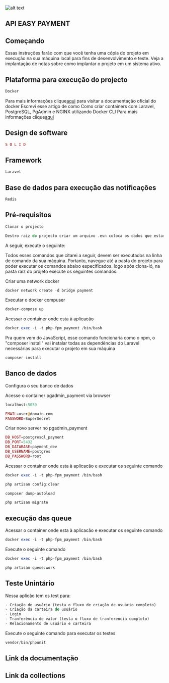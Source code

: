 ![alt text](https://encrypted-tbn0.gstatic.com/images?q=tbn:ANd9GcRM7u4eOfwzY5-TT6vGL5PrsT1b1wQynLb74A&usqp=CAU)
## API EASY PAYMENT


## Começando
Essas instruções farão com que você tenha uma cópia do projeto em execução na sua máquina local para fins de desenvolvimento e teste. Veja a implantação de notas sobre como implantar o projeto em um sistema ativo.

## Plataforma para execução do projecto

```php
Docker
```
Para mais informações clique[aqui](https://docs.docker.com/) para visitar a documentação oficial do docker
Escrevi esse artigo de como Como criar containers com Laravel, PostgreSQL, PgAdmin e NGINX utilizando Docker CLI Para mais informações clique[aqui](https://medium.com/@carlosr.m.fernandes/como-criar-containers-com-laravel-postgresql-pgadmin-e-nginx-utilizando-docker-cli-ff3d57b00029)


## Design de software

```php
S O L I D 
```

## Framework

```php
Laravel
```

## Base de dados para execução das notificações 

```php
Redis
```

## Pré-requisitos

```php
Clonar o projecto
```

```php
Destro raiz do projecto criar um arquivo .evn coloca os dados que estarão no arquivo .env_docker.example;
```

A seguir, execute o seguinte:

Todos esses comandos que citarei a seguir, devem ser executados na linha de comando da sua máquina. Portanto, navegue até a pasta do projeto para poder executar os comandos abaixo especificados.
logo após clona-ló, na pasta raíz do projeto execute os seguintes comandos. 

Criar uma network docker

```php
docker network create -d bridge payment
```

Executar o docker compuser
```php
docker-compose up 
```

Acessar o container onde esta à aplicacão 
```php
docker exec -i -t php-fpm_payment /bin/bash
```

Pra quem vem do JavaScript, esse comando funcionaria como o npm, o "composer install" vai instalar todas as dependências do Laravel necessárias para executar o projeto em sua máquina

```php
composer install
```
## Banco de dados
Configura o seu banco de dados 

Acesse o container pgadmin_payment via browser

```php
localhost:5050

EMAIL=user@domain.com
PASSWORD=SuperSecret    
```
Criar novo server no pgadmin_payment

```php
DB_HOST=postgresql_payment
DB_PORT=5432
DB_DATABASE=payment_dev
DB_USERNAME=postgres
DB_PASSWORD=root 
```

Acessar o container onde esta à aplicacão e executar os seguinte comando

```php
docker exec -i -t php-fpm_payment /bin/bash
```

```php
php artisan config:clear
```

```php
composer dump-autoload
```

```php
php artisan migrate
```


## execução das queue 

Acessar o container onde esta à aplicacão e executar os seguinte comando

```php
docker exec -i -t php-fpm_payment /bin/bash
```

Execute o seguinte comando 

```php
docker exec -i -t php-fpm_payment /bin/bash
```

```php
php artisan queue:work
```


## Teste Unintário  

Nessa aplicão tem os test para:

```php
- Criação de usuário (testa o fluxo de criação de usuário completo)
- Criação da carteira do usuário
- Login
- Tranferência de valor (testa o fluxo de tranferencia completo)
- Relacionamento de usuário e carteira 
```

Execute o seguinte comando para executar os testes

```php
vendor/bin/phpunit
```

## Link da documentação 


## Link da collections 


